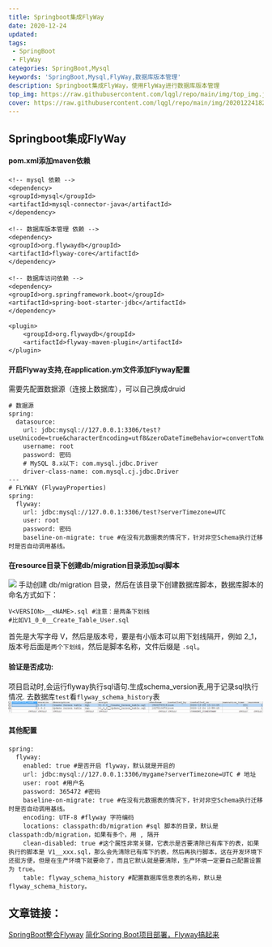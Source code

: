 ```yaml
---
title: Springboot集成FlyWay
date: 2020-12-24
updated:
tags:
 - SpringBoot
 - FlyWay
categories: SpringBoot,Mysql
keywords: 'SpringBoot,Mysql,FlyWay,数据库版本管理'
description: Springboot集成FlyWay，使用FlyWay进行数据库版本管理
top_img: https://raw.githubusercontent.com/lqgl/repo/main/img/top_img.jpg
cover: https://raw.githubusercontent.com/lqgl/repo/main/img/20201224182958.png
---
```

## Springboot集成FlyWay

#### pom.xml添加maven依赖
```
<!-- mysql 依赖 -->
<dependency>
<groupId>mysql</groupId>
<artifactId>mysql-connector-java</artifactId>
</dependency>

<!-- 数据库版本管理 依赖 -->
<dependency>
<groupId>org.flywaydb</groupId>
<artifactId>flyway-core</artifactId>
</dependency>

<!-- 数据库访问依赖 -->
<dependency>
<groupId>org.springframework.boot</groupId>
<artifactId>spring-boot-starter-jdbc</artifactId>
</dependency>
```
```
<plugin>
    <groupId>org.flywaydb</groupId>
    <artifactId>flyway-maven-plugin</artifactId>
</plugin>
```
#### 开启Flyway支持,在application.ym文件添加Flyway配置

需要先配置数据源（连接上数据库），可以自己换成druid

```
# 数据源
spring:
  datasource:
    url: jdbc:mysql://127.0.0.1:3306/test?useUnicode=true&characterEncoding=utf8&zeroDateTimeBehavior=convertToNull&allowMultiQueries=true&serverTimezone=PRC&useSSL=false
    username: root
    password: 密码
    # MySQL 8.x以下: com.mysql.jdbc.Driver
    driver-class-name: com.mysql.cj.jdbc.Driver
---
# FLYWAY (FlywayProperties)
spring:
  flyway:
    url: jdbc:mysql://127.0.0.1:3306/test?serverTimezone=UTC
    user: root
    password: 密码
    baseline-on-migrate: true #在没有元数据表的情况下，针对非空Schema执行迁移时是否自动调用基线。
```
#### 在resource目录下创建db/migration目录添加sql脚本
![](https://raw.githubusercontent.com/lqgl/repo/main/img/20201224132145.png)
手动创建 db/migration 目录，然后在该目录下创建数据库脚本，数据库脚本的命名方式如下：

```
V<VERSION>__<NAME>.sql #注意：是两条下划线
#比如V1_0_0__Create_Table_User.sql
```
首先是大写字母 V，然后是版本号，要是有小版本可以用下划线隔开，例如 2_1，版本号后面是`两个下划线`，然后是脚本名称，文件后缀是 `.sql`。
#### 验证是否成功:
项目启动时,会运行flyway执行sql语句.生成schema_version表,用于记录sql执行情况.
去数据库`test`看`flyway_schema_history`表
![](Springboot集成FlyWay.assets/20201224132524.png)

#### 其他配置
```
spring:
  flyway:
    enabled: true #是否开启 flyway，默认就是开启的
    url: jdbc:mysql://127.0.0.1:3306/mygame?serverTimezone=UTC # 地址
    user: root #用户名
    password: 365472 #密码
    baseline-on-migrate: true #在没有元数据表的情况下，针对非空Schema执行迁移时是否自动调用基线。
    encoding: UTF-8 #flyway 字符编码
    locations: classpath:db/migration #sql 脚本的目录，默认是 classpath:db/migration，如果有多个，用 , 隔开
    clean-disabled: true #这个属性非常关键，它表示是否要清除已有库下的表，如果执行的脚本是 V1__xxx.sql，那么会先清除已有库下的表，然后再执行脚本，这在开发环境下还挺方便，但是在生产环境下就要命了，而且它默认就是要清除，生产环境一定要自己配置设置为 true。
    table: flyway_schema_history #配置数据库信息表的名称，默认是 flyway_schema_history。
```

## 文章链接：
[SpringBoot整合Flyway](https://blog.csdn.net/qq_41402200/article/details/89247317)
[简化Spring Boot项目部署，Flyway搞起来](https://baijiahao.baidu.com/s?id=1659024978275677262&wfr=spider&for=pc)